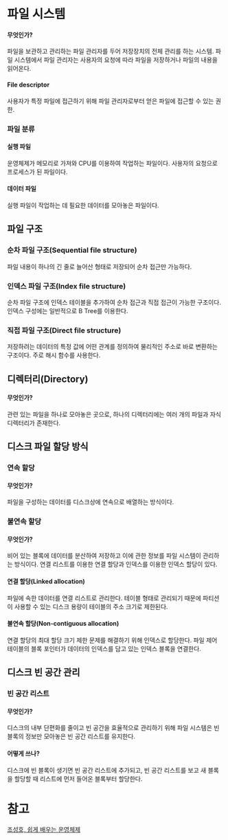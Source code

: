 # 파일 시스템
#### 무엇인가?
파일을 보관하고 관리하는 파일 관리자를 두어 저장장치의 전체 관리를 하는 시스템. 파일 시스템에서 파일 관리자는 사용자의 요청에 따라 파일을 저장하거나 파일의 내용을 읽어온다. 

#### File descriptor
사용자가 특정 파일에 접근하기 위해 파일 관리자로부터 얻은 파일에 접근할 수 있는 권한.

### 파일 분류
#### 실행 파일
운영체제가 메모리로 가져와 CPU를 이용하여 작업하는 파일이다. 사용자의 요청으로 프로세스가 된 파일이다. 

#### 데이터 파일
실행 파일이 작업하는 데 필요한 데이터를 모아놓은 파일이다. 
## 파일 구조
### 순차 파일 구조(Sequential file structure)
파일 내용이 하나의 긴 줄로 늘어산 형태로 저장되어 순차 접근만 가능하다. 

### 인덱스 파일 구조(Index file structure)
순차 파일 구조에 인덱스 테이블을 추가하여 순차 접근과 직접 접근이 가능한 구조이다. 인덱스 구성에는 일반적으로 B Tree를 이용한다.
### 직접 파일 구조(Direct file structure)
저장하려는 데이터의 특정 값에 어떤 관계를 정의하여 물리적인 주소로 바로 변환하는 구조이다. 주로 해시 함수를 사용한다.

## 디렉터리(Directory)
#### 무엇인가?
관련 있는 파일을 하나로 모아놓은 곳으로, 하나의 디렉터리에는 여러 개의 파일과 자식 디렉터리가 존재한다.

## 디스크 파일 할당 방식
### 연속 할당
#### 무엇인가? 
파일을 구성하는 데이터를 디스크상에 연속으로 배열하는 방식이다. 

### 불연속 할당
#### 무엇인가?
비어 있는 블록에 데이터를 분산하여 저장하고 이에 관한 정보를 파일 시스템이 관리하는 방식이다. 연결 리스트를 이용한 연결 할당과 인덱스를 이용한 인덱스 할당이 있다. 

#### 연결 할당(Linked allocation)
파일에 속한 데이터를 연결 리스트로 관리한다. 테이블 형태로 관리되기 때문에 파티션이 사용할 수 있는 디스크 용량이 테이블의 주소 크기로 제한된다. 

#### 불연속 할당(Non-contiguous allocation)
연결 할당의 최대 할당 크기 제한 문제를 해결하기 위해 인덱스로 할당한다. 파일 제어 테이블의 블록 포인터가 데이터의 인덱스를 담고 있는 인덱스 블록을 연결한다.

## 디스크 빈 공간 관리
### 빈 공간 리스트
#### 무엇인가?
디스크의 내부 단편화를 줄이고 빈 공간을 효율적으로 관리하기 위해 파일 시스템은 빈 블록의 정보만 모아놓은 빈 공간 리스트를 유지한다. 

#### 어떻게 쓰나?
디스크에 빈 블록이 생기면 빈 공간 리스트에 추가되고, 빈 공간 리스트를 보고 새 블록을 할당할 때 리스트에 먼저 들어온 블록부터 할당한다. 

# 참고
[조성호, 쉽게 배우는 운영체제](http://www.kyobobook.co.kr/product/detailViewKor.laf?mallGb=KOR&ejkGb=KOR&barcode=9791156644071)
